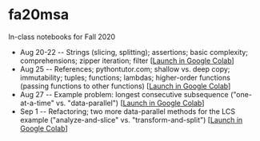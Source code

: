 # fa20msa

In-class notebooks for Fall 2020

* Aug 20-22 -- Strings (slicing, splitting); assertions; basic complexity; comprehensions; zipper iteration; filter [[Launch in Google Colab](https://colab.research.google.com/github/rvuduc/cse6040fa20/blob/master/in-class-notebook--20200820--live.ipynb)]
* Aug 25 -- References; pythontutor.com; shallow vs. deep copy; immutability; tuples; functions; lambdas; higher-order functions (passing functions to other functions) [[Launch in Google Colab](https://colab.research.google.com/github/rvuduc/cse6040fa20/blob/master/in-class-notebook--20200825--live.ipynb)]
* Aug 27 -- Example problem: longest consecutive subsequence ("one-at-a-time" vs. "data-parallel") [[Launch in Google Colab](https://colab.research.google.com/github/rvuduc/cse6040fa20/blob/master/in-class-notebook--20200827--live.ipynb)]
* Sep 1 -- Refactoring; two more data-parallel methods for the LCS example ("analyze-and-slice" vs. "transform-and-split") [[Launch in Google Colab](https://colab.research.google.com/github/rvuduc/cse6040fa20/blob/master/in-class-notebook--20200901--live.ipynb)]
